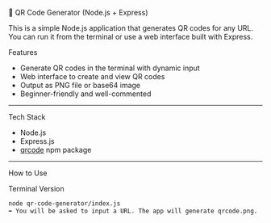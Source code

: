  🔳 QR Code Generator (Node.js + Express)

This is a simple Node.js application that generates QR codes for any URL. You can run it from the terminal or use a web interface built with Express.

 Features

-  Generate QR codes in the terminal with dynamic input
-  Web interface to create and view QR codes
-  Output as PNG file or base64 image
-  Beginner-friendly and well-commented

---

 Tech Stack

- Node.js
- Express.js
- [qrcode](https://www.npmjs.com/package/qrcode) npm package

---

 How to Use

 Terminal Version

```bash
node qr-code-generator/index.js
➡️ You will be asked to input a URL. The app will generate qrcode.png.
